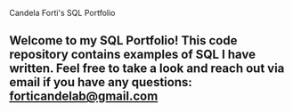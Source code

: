 Candela Forti's SQL Portfolio

## Welcome to my SQL Portfolio! This code repository contains examples of SQL I have written. Feel free to take a look and reach out via email if you have any questions: forticandelab@gmail.com
